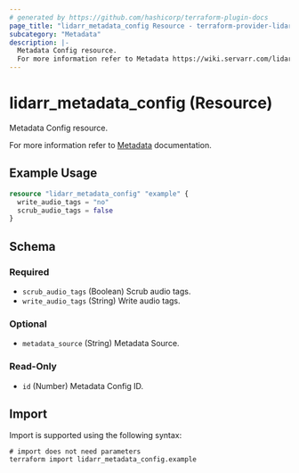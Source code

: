```yaml
---
# generated by https://github.com/hashicorp/terraform-plugin-docs
page_title: "lidarr_metadata_config Resource - terraform-provider-lidarr"
subcategory: "Metadata"
description: |-
  Metadata Config resource.
  For more information refer to Metadata https://wiki.servarr.com/lidarr/settings#options documentation.
---
```


# lidarr_metadata_config (Resource)

<!-- subcategory:Metadata -->Metadata Config resource.
For more information refer to [Metadata](https://wiki.servarr.com/lidarr/settings#options) documentation.

## Example Usage

```terraform
resource "lidarr_metadata_config" "example" {
  write_audio_tags = "no"
  scrub_audio_tags = false
}
```

<!-- schema generated by tfplugindocs -->
## Schema

### Required

- `scrub_audio_tags` (Boolean) Scrub audio tags.
- `write_audio_tags` (String) Write audio tags.

### Optional

- `metadata_source` (String) Metadata Source.

### Read-Only

- `id` (Number) Metadata Config ID.

## Import

Import is supported using the following syntax:

```shell
# import does not need parameters
terraform import lidarr_metadata_config.example
```
